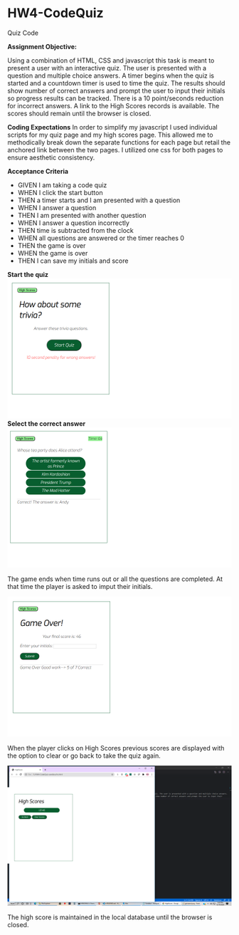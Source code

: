 # HW4-CodeQuiz

Quiz Code

**Assignment Objective:**

Using a combination of HTML, CSS and javascript this task is meant to present a user with an interactive quiz. The user is presented with a question and multiple choice answers. A timer begins when the quiz is started and a countdown timer is used to time the quiz. The results should show number of correct answers and prompt the user to input their initials so progress results can be tracked. There is a 10 point/seconds reduction for incorrect answers. 
A link to the High Scores records is available. The scores should remain until the browser is closed.

**Coding Expectations**
In order to simplify my javascript I used individual scripts for my quiz page and my high scores page. This allowed me to methodically break down the separate functions for each page but retail the anchored link between the two pages. I utilized one css for both pages to ensure aesthetic consistency. 

**Acceptance Criteria**

- GIVEN I am taking a code quiz
- WHEN I click the start button
- THEN a timer starts and I am presented with a question
- WHEN I answer a question
- THEN I am presented with another question
- WHEN I answer a question incorrectly
- THEN time is subtracted from the clock
- WHEN all questions are answered or the timer reaches 0
- THEN the game is over
- WHEN the game is over
- THEN I can save my initials and score

**Start the quiz**
<img src="Assets/images/quizstart.png" alt="The start of the quiz with penalty explained and link to High Scores">
**Select the correct answer**
<img src="Assets/images/questions.png" alt="Questions with multiple choice answers. The timer is displayed in the right hand corner">

The game ends when time runs out or all the questions are completed. At that time the player is asked to imput their initials.

<img src="Assets/images/gameend.png" alt="The end of the game which tells the players their score and prompt to input their initials">

When the player clicks on High Scores previous scores are displayed with the option to clear or go back to take the quiz again.

<img src="Assets/images/highscores.png" alt="A list of high scores with player initials. There are options to clear scores or return to take the quiz again">

The high score is maintained in the local database until the browser is closed. 


